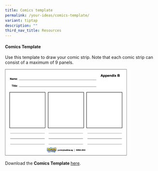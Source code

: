 ```yaml
---
title: Comics template
permalink: /your-ideas/comics-template/
variant: tiptap
description: ""
third_nav_title: Resources
---
```

<h4>Comics Template</h4><p>Use this template to draw your comic strip. Note that each comic strip can consist of a maximum of 9 panels.</p><p></p><div class="isomer-image-wrapper"><img style="width: 80%;" height="auto" width="100%" alt="" src="/images/Your ideas/comic_panels.png"></div><p>Download the <strong>Comics Template </strong> <a href="/files/SDMA /SDMA_YB_appendix_02.pdf" rel="noopener noreferrer nofollow" target="_blank">here</a>.</p>